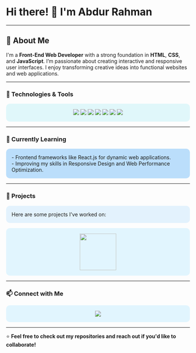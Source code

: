 # Hi there! 👋 I'm Abdur Rahman

---

## 🌟 About Me
I'm a **Front-End Web Developer** with a strong foundation in **HTML**, **CSS**, and **JavaScript**. I’m passionate about creating interactive and responsive user interfaces. I enjoy transforming creative ideas into functional websites and web applications.

---

### 🔧 Technologies & Tools

<p align="center" style="background-color:#E0F7FA; padding: 15px; border-radius: 10px;">
  <img src="https://img.shields.io/badge/HTML5-E34F26?style=for-the-badge&logo=html5&logoColor=white" />
  <img src="https://img.shields.io/badge/CSS3-1572B6?style=for-the-badge&logo=css3&logoColor=white" />
  <img src="https://img.shields.io/badge/JavaScript-F7DF1E?style=for-the-badge&logo=javascript&logoColor=black" />
  <img src="https://img.shields.io/badge/Bootstrap-563D7C?style=for-the-badge&logo=bootstrap&logoColor=white" />
  <img src="https://img.shields.io/badge/Tailwind%20CSS-38B2AC?style=for-the-badge&logo=tailwind-css&logoColor=white" />
  <img src="https://img.shields.io/badge/Git-F05032?style=for-the-badge&logo=git&logoColor=white" />
  <img src="https://img.shields.io/badge/GitHub-181717?style=for-the-badge&logo=github&logoColor=white" />
</p>

---

### 🌱 Currently Learning

<p style="background-color:#BBDEFB; padding: 15px; border-radius: 10px;">
- Frontend frameworks like React.js for dynamic web applications.<br>
- Improving my skills in Responsive Design and Web Performance Optimization.
</p>

---

### 💼 Projects

<p style="background-color:#E3F2FD; padding: 15px; border-radius: 10px;">
Here are some projects I’ve worked on:

  <p align="center" style="background-color:#E1F5FE; padding: 15px; border-radius: 10px;">
    <a href="https://abdur-rahmansportfolio.netlify.app/" target="_main"><img src="https://encrypted-tbn0.gstatic.com/images?q=tbn:ANd9GcQP3y2YuTNlHFCJ00nuputMwtPN_lVoh0ge_Q&s" width="100px"></a>
    </p>


---

### 📫 Connect with Me

<p align="center" style="background-color:#E1F5FE; padding: 15px; border-radius: 10px;">
    <a href="www.linkedin.com/in/abdurrahman3008" target="_main"><img src="https://img.shields.io/badge/LinkedIn-0077B5?style=for-the-badge&logo=linkedin&logoColor=white" /></a>
</p>

---

⭐ **Feel free to check out my repositories and reach out if you'd like to collaborate!**
